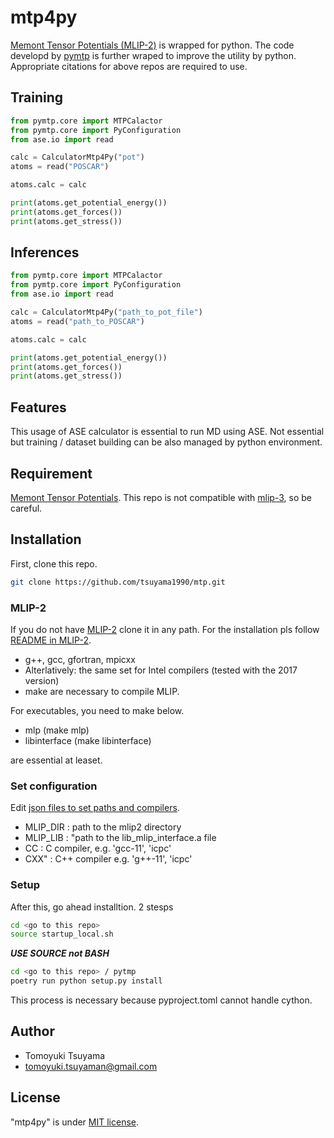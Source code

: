 # mtp4py

[Memont Tensor Potentials (MLIP-2)](https://gitlab.com/ashapeev/mlip-2.git)
is wrapped for python.
The code developd by [pymtp](https://github.com/hlyang1992/pymtp.git) is further wraped
to improve the utility by python.
Appropriate citations for above repos are required to use.

## Training

```python
from pymtp.core import MTPCalactor
from pymtp.core import PyConfiguration
from ase.io import read

calc = CalculatorMtp4Py("pot")
atoms = read("POSCAR")

atoms.calc = calc

print(atoms.get_potential_energy())
print(atoms.get_forces())
print(atoms.get_stress())
```

## Inferences

```python
from pymtp.core import MTPCalactor
from pymtp.core import PyConfiguration
from ase.io import read

calc = CalculatorMtp4Py("path_to_pot_file")
atoms = read("path_to_POSCAR")

atoms.calc = calc

print(atoms.get_potential_energy())
print(atoms.get_forces())
print(atoms.get_stress())
```

## Features

This usage of ASE calculator is essential to run MD using ASE.
Not essential but training / dataset building can be also managed by python environment.

## Requirement

[Memont Tensor Potentials](https://gitlab.com/ashapeev/mlip-2.git).
This repo is not compatible with [mlip-3](https://gitlab.com/ashapeev/mlip-3.git),
so be careful.

## Installation

First, clone this repo.

```bash
git clone https://github.com/tsuyama1990/mtp.git
```

### MLIP-2

If you do not have [MLIP-2](https://gitlab.com/ashapeev/mlip-2.git)
clone it in any path.
For the installation pls follow
[README in MLIP-2](https://gitlab.com/ashapeev/mlip-2.git).

* g++, gcc, gfortran, mpicxx
* Alterlatively: the same set for Intel compilers (tested with the 2017 version)
* make
are necessary to compile MLIP.

For executables, you need to make below.

* mlp (make mlp)
* libinterface (make libinterface)

are essential at leaset.

### Set configuration

Edit [json files to set paths and compilers](libsetter.json).

* MLIP_DIR : path to the mlip2 directory
* MLIP_LIB : "path to the lib_mlip_interface.a file
* CC : C compiler, e.g. 'gcc-11', 'icpc'
* CXX" : C++ compiler e.g. 'g++-11', 'icpc'

### Setup

After this, go ahead installtion.
2 stesps

```bash
cd <go to this repo>
source startup_local.sh
```

***USE SOURCE not BASH***

```bash
cd <go to this repo> / pytmp
poetry run python setup.py install
```

This process is necessary because pyproject.toml cannot handle cython.

## Author

* Tomoyuki Tsuyama
* <tomoyuki.tsuyaman@gmail.com>

## License

"mtp4py" is under [MIT license](https://en.wikipedia.org/wiki/MIT_License).
